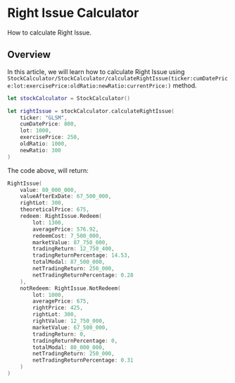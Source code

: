 # Right Issue Calculator

How to calculate Right Issue.

## Overview

In this article, we will learn how to calculate Right Issue using ``StockCalculator/StockCalculator/calculateRightIssue(ticker:cumDatePrice:lot:exercisePrice:oldRatio:newRatio:currentPrice:)`` method.

```swift
let stockCalculator = StockCalculator()

let rightIssue = stockCalculator.calculateRightIssue(
    ticker: "GLSM",
    cumDatePrice: 800,
    lot: 1000,
    exercisePrice: 250,
    oldRatio: 1000,
    newRatio: 300
)
```

The code above, will return:

```swift
RightIssue(
    value: 80_000_000,
    valueAfterExDate: 67_500_000,
    rightLot: 300,
    theoreticalPrice: 675,
    redeem: RightIssue.Redeem(
        lot: 1300,
        averagePrice: 576.92,
        redeemCost: 7_500_000,
        marketValue: 87_750_000,
        tradingReturn: 12_750_400,
        tradingReturnPercentage: 14.53,
        totalModal: 87_500_000,
        netTradingReturn: 250_000,
        netTradingReturnPercentage: 0.28
    ),
    notRedeem: RightIssue.NotRedeem(
        lot: 1000,
        averagePrice: 675,
        rightPrice: 425,
        rightLot: 300,
        rightValue: 12_750_000,
        marketValue: 67_500_000,
        tradingReturn: 0,
        tradingReturnPercentage: 0,
        totalModal: 80_000_000,
        netTradingReturn: 250_000,
        netTradingReturnPercentage: 0.31
    )
)
```

